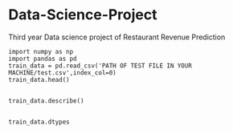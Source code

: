 # Data-Science-Project

Third year Data science project of Restaurant Revenue Prediction

    import numpy as np
    import pandas as pd
    train_data = pd.read_csv('PATH OF TEST FILE IN YOUR MACHINE/test.csv',index_col=0)
    train_data.head()


    train_data.describe()


    train_data.dtypes

